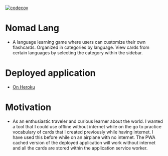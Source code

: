 [![codecov](https://codecov.io/gh/Dj-Viking/Nomad-Lang/branch/main/graph/badge.svg?token=X4CXPYZE2O)](https://codecov.io/gh/Dj-Viking/Nomad-Lang)

# Nomad Lang
* A language learning game where users can customize their own flashcards. Organized in categories by language. View cards from certain languages by selecting the category within the sidebar.

# Deployed application 
* <a href="https://nomad-lang.onrender.com" rel="noopener noreferrer">
  On Heroku
</a>

# Motivation
* As an enthusiastic traveler and curious learner about the world. I wanted a tool that I could use offline without internet while on the go to practice vocabulary of cards that I created previously while having internet. I have used this before while on an airplane with no internet. The PWA cached version of the deployed application will work without internet and all the cards are stored within the application service worker.
<!-- 
# Usage

* (gif here soon) -->

<!-- 
# Coming soon
* Picture uploads - ability to upload pictures to resemble the vocabulary word. User will have the ability to upload their own pictures only for a given size. 
* Statistics tracking - the app will track how often the user has correctly answered the translation and will display the words that need more work more often.  -->
